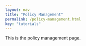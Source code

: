 ```yaml
---
layout: nav
title: "Policy Management"
permalink: /policy-management.html
key: "tutorials"
---
```


This is the policy management page.